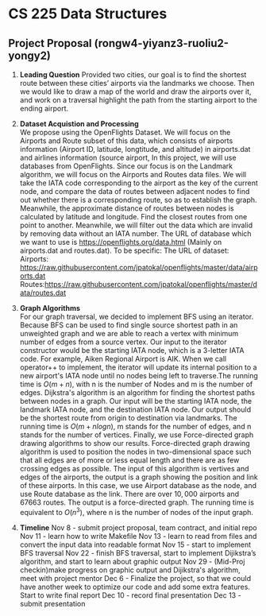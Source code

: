# **CS 225 Data Structures**
## **Project Proposal (rongw4-yiyanz3-ruoliu2-yongy2)** 
1. **Leading Question**
Provided two cities, our goal is to find the shortest route between these cities’ airports via the landmarks we choose.
Then we would like to draw a map of the world and draw the airports over it, and work on a traversal highlight the path from the starting airport to the ending airport.
2. **Dataset Acquistion and Processing** <br>We propose using the OpenFlights Dataset. We will focus on the Airports and Route subset of this data, which consists of airports information (Airport ID, latitude, longtitude, and altitude) in airports.dat and airlines information (source airport,
In this project, we will use databases from OpenFlights. Since our focus is on the Landmark algorithm, we will focus on the Airports and Routes data files. We will take the IATA code corresponding to the airport as the key of the current node, and compare the data of routes between adjacent nodes to find out whether there is a corresponding route, so as to establish the graph. Meanwhile, the approximate distance of routes between nodes is calculated by latitude and longitude. Find the closest routes from one point to another. Meanwhile, we will filter out the data which are invalid by removing data without an IATA number.
The URL of database which we want to use is https://openflights.org/data.html (Mainly on airports.dat and routes.dat). To be specific:
The URL of dataset:
Airports: https://raw.githubusercontent.com/jpatokal/openflights/master/data/airports.dat
Routes:https://raw.githubusercontent.com/jpatokal/openflights/master/data/routes.dat
3. **Graph Algorithms**  <br>For our graph traversal, we decided to implement BFS using an iterator. Because BFS can be used to find single source shortest path in an unweighted graph and we are able to reach a vertex with minimum number of edges from a source vertex. 
Our input to the iterator constructor would be the starting IATA node, which is a 3-letter IATA code. For example, Aiken Regional Airport is AIK. When we call operator++ to implement, the iterator will update its internal position to a new airport's IATA node until no nodes being left to traverse.The running time is $O(m + n)$, with n is the number of Nodes and m is the number of edges.
Dijkstra's algorithm is an algorithm for finding the shortest paths between nodes in a graph. Our input will be the starting IATA node, the landmark IATA node, and the destination IATA node. Our output should be the shortest route from origin to destination via landmarks. The running time is $O(m+nlog n)$, m stands for the number of edges, and n stands for the number of vertices. 
Finally, we use Force-directed graph drawing algorithms to show our results. Force-directed graph drawing algorithm is used to position the nodes in two-dimensional space such that all edges are of more or less equal length and there are as few crossing edges as possible. The input of this algorithm is vertives and edges of the airports, the output is a graph showing the position and link of these airports. In this case, we use Airport database as the node, and use Route database as the link. There are over $10,000$ airports and $67663$ routes. The output is a force-directed graph. The running time is equivalent to $O(n^3)$, where n is the number of nodes of the input graph. 

4. **Timeline**
Nov 8   - submit project proposal, team contract, and initial repo
Nov 11 - learn how to write Makefile
Nov 13 - learn to read from files and convert the input data into readable format
Nov 15 - start to implement BFS traversal
Nov 22 - finish BFS traversal, start to implement Dijikstra’s algorithm, and start to learn about graphic output
Nov 29 - (Mid-Proj checkin)make progress on graphic output and Dijikstra's algorithm, meet with project mentor
Dec 6   - Finalize the project, so that we could have another week to optimize our code and add some extra features. Start to write final report
Dec 10 - record final presentation
Dec 13 - submit presentation
